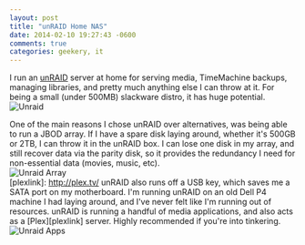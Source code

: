 ```yaml
---
layout: post
title: "unRAID Home NAS"
date: 2014-02-10 19:27:43 -0600
comments: true
categories: geekery, it
---
```

[unraidlink]: http://lime-technology.com/
I run an [unRAID][unraidlink] server at home for serving media, TimeMachine backups, managing libraries, and pretty much anything else I can throw at it. For being a small (under 500MB) slackware distro, it has huge potential.
<br>
![Unraid](/images/unraid/unraid.png)
<br>
<!--more-->
One of the main reasons I chose unRAID over alternatives, was being able to run a JBOD array. If I have a spare disk laying around, whether it's 500GB or 2TB, I can throw it in the unRAID box. I can lose one disk in my array, and still recover data via the parity disk, so it provides the redundancy I need for non-essential data (movies, music, etc).
<br>
![Unraid Array](/images/unraid/unraid4.png)
<br>
[plexlink]: http://plex.tv/
unRAID also runs off a USB key, which saves me a SATA port on my motherboard. I'm running unRAID on an old Dell P4 machine I had laying around, and I've never felt like I'm running out of resources. unRAID is running a handful of media applications, and also acts as a [Plex][plexlink] server. Highly recommended if you're into tinkering.
<br>
![Unraid Apps](/images/unraid/unraid3.png)
<br>